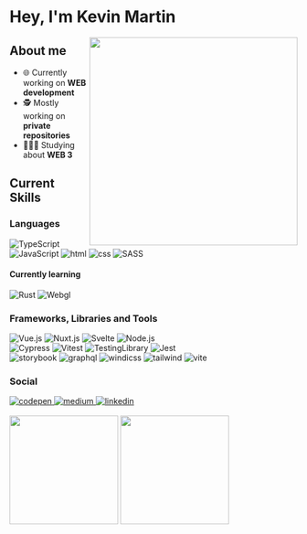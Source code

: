 
# Hey, I'm Kevin Martin

<img align="right" width="364"  src="https://i.pinimg.com/originals/e5/64/65/e564656820aaf1c20a7bb3027035ddf5.jpg" />

## About me

- 🌐 Currently working on **WEB development**
- 🕵️ Mostly working on **private repositories**
- 🧑🏻‍💻 Studying about **WEB 3**
  
## Current Skills


### Languages

<div class="flex">
  <img src = "https://img.shields.io/badge/TypeScript-007ACC?style=for-the-badge&logo=typescript&logoColor=white" alt = "TypeScript" />
  <img src = "https://img.shields.io/badge/JavaScript-323330?style=for-the-badge&logo=javascript&logoColor=F7DF1E" alt = "JavaScript" />
  <img src = "https://img.shields.io/badge/HTML5-E34F26?style=for-the-badge&logo=html5&logoColor=white" alt = "html" />
<img src = "https://img.shields.io/badge/CSS3-1572B6?style=for-the-badge&logo=css3&logoColor=white" alt = "css" />
<img src = "https://img.shields.io/badge/SASS-CC6699?style=for-the-badge&logo=sass&logoColor=white" alt = "SASS" />
</div>
                                                                                                               
#### Currently learning
                                                
<div class="flex">
  <img src = "https://img.shields.io/badge/Rust-814932?style=for-the-badge&logo=rust&logoColor=white" alt = "Rust" />
  <img src = "https://img.shields.io/badge/WebGL-980000?style=for-the-badge&logo=WebGL&logoColor=white&logoWidth=20" alt = "Webgl" />
</div>

### Frameworks, Libraries and Tools

<div class="flex">
  <img src = "https://img.shields.io/badge/Vue.js-282828?style=for-the-badge&logo=vue.js" alt = "Vue.js" />
  <img src = "https://img.shields.io/badge/Nuxt.js-282828?style=for-the-badge&logo=nuxt.js" alt = "Nuxt.js" />
  <img src = "https://img.shields.io/badge/Svelte-282828?style=for-the-badge&logo=svelte" alt = "Svelte" />
  <img src = "https://img.shields.io/badge/Node.js-323330?style=for-the-badge&logo=node.js&" alt = "Node.js" />
</div>
                                                                                                            
<div class="flex">
  <img src = "https://img.shields.io/badge/Cypress-17202C?style=for-the-badge&logo=cypress" alt = "Cypress" />
  <img src = "https://img.shields.io/badge/Vitest-17202C?style=for-the-badge&logo=vitest" alt = "Vitest" />
  <img src = "https://img.shields.io/badge/Testing Library-17202C?style=for-the-badge&logo=TestingLibrary" alt = "TestingLibrary" />
  <img src = "https://img.shields.io/badge/Jest-17202C?style=for-the-badge&logo=Jest&logoColor=C21325" alt = "Jest" />
</div>
  
<div class="flex">
  <img src = "https://img.shields.io/badge/storybook-242424?style=for-the-badge&logo=storybook" alt = "storybook" />
  <img src = "https://img.shields.io/badge/graphql-242424?style=for-the-badge&logo=graphql&logoColor=E10098" alt = "graphql" />
  <img src = "https://img.shields.io/badge/windicss-242424?style=for-the-badge&logo=windicss" alt = "windicss" />
  <img src = "https://img.shields.io/badge/tailwind-242424?style=for-the-badge&logo=tailwindcss" alt = "tailwind" />
  <img src = "https://img.shields.io/badge/vite-242424?style=for-the-badge&logo=vite&logoColor=646CFF" alt = "vite" />
</div>

### Social

<div class="flex">
  <a href="https://codepen.io/kevinbreaker/" target="_blank">
    <img src = "https://img.shields.io/badge/codepen-282828?style=for-the-badge&logo=codepen" alt = "codepen" />
  </a>
  <a href="https://medium.com/@kevinbreaker" target="_blank">
    <img src = "https://img.shields.io/badge/medium-282828?style=for-the-badge&logo=medium" alt = "medium" />
  </a>
  <a href="https://www.linkedin.com/in/kevin-martin-471294b9/" target="_blank">
    <img src = "https://img.shields.io/badge/linkedin-282828?style=for-the-badge&logo=linkedin&logoColor=0A66C2" alt = "linkedin" />
  </a>
</div>
      
<br />

 <div class="flex">
  <img height="190em" src="https://github-readme-stats.vercel.app/api?username=kevinbreaker&show_icons=true&theme=radical&include_all_commits=true&count_private=true"/>
  <img height="190em" src="https://github-readme-stats.vercel.app/api/top-langs/?username=kevinbreaker&layout=compact&langs_count=7&theme=radical"/>
</div>
